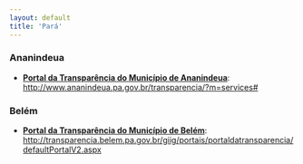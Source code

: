 ```yaml
---
layout: default
title: 'Pará'
---
```


### Ananindeua

- **[Portal da Transparência do Município de Ananindeua](http://www.ananindeua.pa.gov.br/transparencia/?m=services#)**: http://www.ananindeua.pa.gov.br/transparencia/?m=services#

### Belém

- **[Portal da Transparência do Município de Belém](http://transparencia.belem.pa.gov.br/giig/portais/portaldatransparencia/defaultPortalV2.aspx)**: http://transparencia.belem.pa.gov.br/giig/portais/portaldatransparencia/defaultPortalV2.aspx
